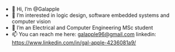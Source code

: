 - 👋 Hi, I’m @Galapple
- 👀 I’m interested in logic design, software embedded systems and computer vision
- 🌱 I’m an Electrical and Computer Engineering MSc student 
- 📫 You can reach me here: galapple96@gmail.com
      linkedin: https://www.linkedin.com/in/gal-apple-4236081a9/

<!---
Galapple/Galapple is a ✨ special ✨ repository because its `README.md` (this file) appears on your GitHub profile.
You can click the Preview link to take a look at your changes.
--->
